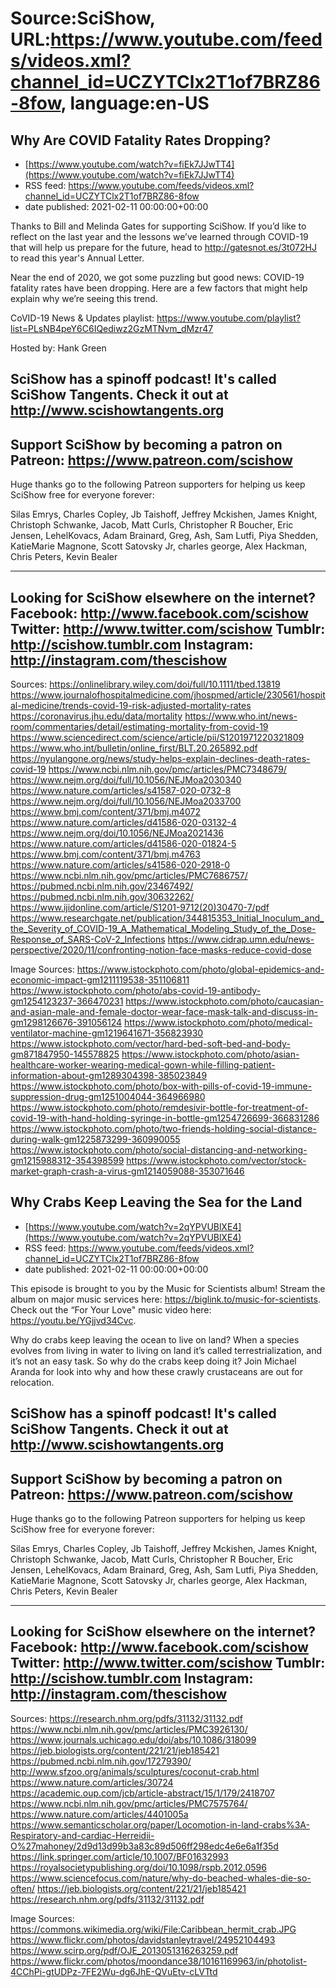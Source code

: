 # Source:SciShow, URL:https://www.youtube.com/feeds/videos.xml?channel_id=UCZYTClx2T1of7BRZ86-8fow, language:en-US

## Why Are COVID Fatality Rates Dropping?
 - [https://www.youtube.com/watch?v=fiEk7JJwTT4](https://www.youtube.com/watch?v=fiEk7JJwTT4)
 - RSS feed: https://www.youtube.com/feeds/videos.xml?channel_id=UCZYTClx2T1of7BRZ86-8fow
 - date published: 2021-02-11 00:00:00+00:00

Thanks to Bill and Melinda Gates for supporting SciShow. If you’d like to reflect on the last year and the lessons we’ve learned through COVID-19 that will help us prepare for the future, head to http://gatesnot.es/3t072HJ to read this year's Annual Letter. 

Near the end of 2020, we got some puzzling but good news: COVID-19 fatality rates have been dropping.  Here are a few factors that might help explain why we’re seeing this trend.

CoVID-19 News & Updates playlist: https://www.youtube.com/playlist?list=PLsNB4peY6C6IQediwz2GzMTNvm_dMzr47

Hosted by: Hank Green

SciShow has a spinoff podcast! It's called SciShow Tangents. Check it out at http://www.scishowtangents.org
----------
Support SciShow by becoming a patron on Patreon: https://www.patreon.com/scishow
----------
Huge thanks go to the following Patreon supporters for helping us keep SciShow free for everyone forever:

Silas Emrys, Charles Copley, Jb Taishoff, Jeffrey Mckishen, James Knight, Christoph Schwanke, Jacob, Matt Curls, Christopher R Boucher, Eric Jensen, LehelKovacs, Adam Brainard, Greg, Ash, Sam Lutfi, Piya Shedden, KatieMarie Magnone, Scott Satovsky Jr, charles george, Alex Hackman, Chris Peters, Kevin Bealer

----------
Looking for SciShow elsewhere on the internet?
Facebook: http://www.facebook.com/scishow
Twitter: http://www.twitter.com/scishow
Tumblr: http://scishow.tumblr.com
Instagram: http://instagram.com/thescishow
----------
Sources:
https://onlinelibrary.wiley.com/doi/full/10.1111/tbed.13819
https://www.journalofhospitalmedicine.com/jhospmed/article/230561/hospital-medicine/trends-covid-19-risk-adjusted-mortality-rates
https://coronavirus.jhu.edu/data/mortality
https://www.who.int/news-room/commentaries/detail/estimating-mortality-from-covid-19
https://www.sciencedirect.com/science/article/pii/S1201971220321809
https://www.who.int/bulletin/online_first/BLT.20.265892.pdf
https://nyulangone.org/news/study-helps-explain-declines-death-rates-covid-19
https://www.ncbi.nlm.nih.gov/pmc/articles/PMC7348679/
https://www.nejm.org/doi/full/10.1056/NEJMoa2030340
https://www.nature.com/articles/s41587-020-0732-8
https://www.nejm.org/doi/full/10.1056/NEJMoa2033700
https://www.bmj.com/content/371/bmj.m4072
https://www.nature.com/articles/d41586-020-03132-4
https://www.nejm.org/doi/10.1056/NEJMoa2021436
https://www.nature.com/articles/d41586-020-01824-5
https://www.bmj.com/content/371/bmj.m4763
https://www.nature.com/articles/s41586-020-2918-0
https://www.ncbi.nlm.nih.gov/pmc/articles/PMC7686757/
https://pubmed.ncbi.nlm.nih.gov/23467492/
https://pubmed.ncbi.nlm.nih.gov/30632262/
https://www.ijidonline.com/article/S1201-9712(20)30470-7/pdf
https://www.researchgate.net/publication/344815353_Initial_Inoculum_and_the_Severity_of_COVID-19_A_Mathematical_Modeling_Study_of_the_Dose-Response_of_SARS-CoV-2_Infections
https://www.cidrap.umn.edu/news-perspective/2020/11/confronting-notion-face-masks-reduce-covid-dose

Image Sources:
https://www.istockphoto.com/photo/global-epidemics-and-economic-impact-gm1211119538-351106811
https://www.istockphoto.com/photo/abs-covid-19-antibody-gm1254123237-366470231
https://www.istockphoto.com/photo/caucasian-and-asian-male-and-female-doctor-wear-face-mask-talk-and-discuss-in-gm1298126676-391056124
https://www.istockphoto.com/photo/medical-ventilator-machine-gm1219641671-356823930
https://www.istockphoto.com/vector/hard-bed-soft-bed-and-body-gm871847950-145578825
https://www.istockphoto.com/photo/asian-healthcare-worker-wearing-medical-gown-while-filling-patient-information-about-gm1289304398-385023849
https://www.istockphoto.com/photo/box-with-pills-of-covid-19-immune-suppression-drug-gm1251004044-364966980
https://www.istockphoto.com/photo/remdesivir-bottle-for-treatment-of-covid-19-with-hand-holding-syringe-in-bottle-gm1254726699-366831286
https://www.istockphoto.com/photo/two-friends-holding-social-distance-during-walk-gm1225873299-360990055
https://www.istockphoto.com/photo/social-distancing-and-networking-gm1215988312-354398599
https://www.istockphoto.com/vector/stock-market-graph-crash-a-virus-gm1214059088-353071646

## Why Crabs Keep Leaving the Sea for the Land
 - [https://www.youtube.com/watch?v=2qYPVUBlXE4](https://www.youtube.com/watch?v=2qYPVUBlXE4)
 - RSS feed: https://www.youtube.com/feeds/videos.xml?channel_id=UCZYTClx2T1of7BRZ86-8fow
 - date published: 2021-02-11 00:00:00+00:00

This episode is brought to you by the Music for Scientists album! Stream the album on major music services here: https://biglink.to/music-for-scientists. Check out the “For Your Love" music video here: https://youtu.be/YGjjvd34Cvc. 

Why do crabs keep leaving the ocean to live on land? When a species evolves from living in water to living on land it’s called terrestrialization, and it’s not an easy task.  So why do the crabs keep doing it? Join Michael Aranda for look into why and how these crawly crustaceans are out for relocation. 

SciShow has a spinoff podcast! It's called SciShow Tangents. Check it out at http://www.scishowtangents.org
----------
Support SciShow by becoming a patron on Patreon: https://www.patreon.com/scishow
----------
Huge thanks go to the following Patreon supporters for helping us keep SciShow free for everyone forever:

Silas Emrys, Charles Copley, Jb Taishoff, Jeffrey Mckishen, James Knight, Christoph Schwanke, Jacob, Matt Curls, Christopher R Boucher, Eric Jensen, LehelKovacs, Adam Brainard, Greg, Ash, Sam Lutfi, Piya Shedden, KatieMarie Magnone, Scott Satovsky Jr, charles george, Alex Hackman, Chris Peters, Kevin Bealer

----------
Looking for SciShow elsewhere on the internet?
Facebook: http://www.facebook.com/scishow
Twitter: http://www.twitter.com/scishow
Tumblr: http://scishow.tumblr.com
Instagram: http://instagram.com/thescishow
----------
Sources:
https://research.nhm.org/pdfs/31132/31132.pdf
https://www.ncbi.nlm.nih.gov/pmc/articles/PMC3926130/
https://www.journals.uchicago.edu/doi/abs/10.1086/318099
https://jeb.biologists.org/content/221/21/jeb185421
https://pubmed.ncbi.nlm.nih.gov/17279390/
http://www.sfzoo.org/animals/sculptures/coconut-crab.html
https://www.nature.com/articles/30724
https://academic.oup.com/jcb/article-abstract/15/1/179/2418707
https://www.ncbi.nlm.nih.gov/pmc/articles/PMC7575764/
https://www.nature.com/articles/4401005a
https://www.semanticscholar.org/paper/Locomotion-in-land-crabs%3A-Respiratory-and-cardiac-Herreidii-O%27mahoney/2d9d13d99b3a83c89d506ff298edc4e6e6a1f35d
https://link.springer.com/article/10.1007/BF01632993
https://royalsocietypublishing.org/doi/10.1098/rspb.2012.0596
https://www.sciencefocus.com/nature/why-do-beached-whales-die-so-often/
https://jeb.biologists.org/content/221/21/jeb185421
https://research.nhm.org/pdfs/31132/31132.pdf

Image Sources:
https://commons.wikimedia.org/wiki/File:Caribbean_hermit_crab.JPG
https://www.flickr.com/photos/davidstanleytravel/24952104493
https://www.scirp.org/pdf/OJE_2013051316263259.pdf
https://www.flickr.com/photos/moondance38/10161169963/in/photolist-4CChPi-gtUDPz-7FE2Wu-dg6JhE-QVuEtv-cLVTtd

